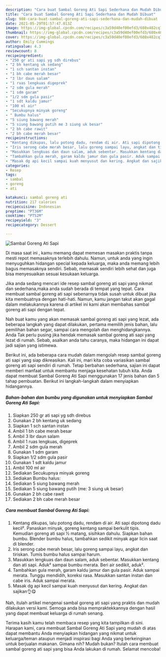 ```yaml
---
description: "Cara buat Sambal Goreng Ati Sapi Sederhana dan Mudah Dibuat"
title: "Cara buat Sambal Goreng Ati Sapi Sederhana dan Mudah Dibuat"
slug: 988-cara-buat-sambal-goreng-ati-sapi-sederhana-dan-mudah-dibuat
date: 2021-05-29T01:57:47.013Z
image: https://img-global.cpcdn.com/recipes/c3a59d40ef00efd3/680x482cq70/sambal-goreng-ati-sapi-foto-resep-utama.jpg
thumbnail: https://img-global.cpcdn.com/recipes/c3a59d40ef00efd3/680x482cq70/sambal-goreng-ati-sapi-foto-resep-utama.jpg
cover: https://img-global.cpcdn.com/recipes/c3a59d40ef00efd3/680x482cq70/sambal-goreng-ati-sapi-foto-resep-utama.jpg
author: Emily Cummings
ratingvalue: 4.3
reviewcount: 8
recipeingredient:
- "250 gr ati sapi yg sdh direbus"
- "2 bh kentang uk sedang"
- "1 sch santan instan"
- "1 bh cabe merah besar"
- "3 lbr daun salam"
- "1 ruas lengkuas digeprek"
- "2 sdm gula merah"
- "1 sdm garam"
- "1/2 sdm gula pasir"
- "1 sdt kaldu jamur"
- "100 ml air"
- "Secukupnya minyak goreng"
- " Bumbu halus"
- "5 siung bawang merah"
- "5 siung bawang putih me 3 siung uk besar"
- "2 bh cabe rawit"
- "2 bh cabe merah besar"
recipeinstructions:
- "Kentang dikupas, lalu potong dadu, rendam di air. Ati sapi dipotong dadu kecil². Panaskan minyak, goreng kentang sampai berkulit tipis. Kemudian goreng ati sapi ½ matang, sisihkan dahulu. Siapkan bahan bumbu. Blender bumbu halus, tambahkan sedikit minyak agar licin saat di blender."
- "Iris serong cabe merah besar, lalu goreng sampai layu, angkat dan tiriskan. Tumis bumbu halus sampai harum."
- "Masukkan lengkuas dan daun salam, aduk sebentar. Masukkan kentang dan ati sapi. Aduk² sampai bumbu merata. Beri air sedikit, aduk²."
- "Tambahkan gula merah, garam kaldu jamur dan gula pasir. Aduk sampai merata. Tunggu mendidih, koreksi rasa. Masukkan santan instan dan cabe iris. Aduk sampai merata."
- "Masak dg api kecil sampai kuah menyusut dan kering. Angkat dan sajikan👌😋"
categories:
- Resep
tags:
- sambal
- goreng
- ati

katakunci: sambal goreng ati 
nutrition: 217 calories
recipecuisine: Indonesian
preptime: "PT36M"
cooktime: "PT52M"
recipeyield: "3"
recipecategory: Dessert

---
```



![Sambal Goreng Ati Sapi](https://img-global.cpcdn.com/recipes/c3a59d40ef00efd3/680x482cq70/sambal-goreng-ati-sapi-foto-resep-utama.jpg)

Di masa  saat ini , kamu memang dapat memesan masakan praktis tanpa mesti repot memasaknya terlebih dahulu. Namun, untuk anda yang ingin menyuguhkan hidangan special kepada keluarga, maka anda memang lebih bagus memasaknya sendiri. Sebab, memasak sendiri lebih sehat dan juga bisa menyesuaikan sesuai kesukaan keluarga.

Jika anda sedang mencari ide resep sambal goreng ati sapi yang nikmat dan sederhana,maka anda sudah berada di tempat yang tepat. Cara membuat sambal goreng ati sapi  sebenarnya tidak susah untuk dibuat jika kita membuatnya dengan hati-hati. Namun, kamu jangan takut akan gagal dalam melakukannya 
karena di artikel ini kami akan membahas sambal goreng ati sapi dengan tepat.  



Nah buat kamu yang akan memasak sambal goreng ati sapi yang lezat, ada beberapa langkah yang dapat dilakukan, pertama memilih jenis bahan, lalu pemilihan bahan segar, sampai cara mengolah dan menghidangkannya. Anda Tak perlu pusing jika hendak memasak sambal goreng ati sapi yang lezat di rumah. Sebab, asalkan anda  tahu caranya, maka hidangan ini dapat jadi sajian yang istimewa.

Berikut ini, ada beberapa cara mudah dalam mengolah resep sambal goreng ati sapi yang siap dikreasikan. Kali ini, mari kita coba variasikan sambal goreng ati sapi sendiri di rumah. Tetap berbahan sederhana, sajian ini dapat memberi manfaat untuk membantu menjaga kesehatan tubuh kita. Anda dapat membuat Sambal Goreng Ati Sapi menggunakan 17 jenis bahan dan 5 tahap pembuatan. Berikut ini langkah-langkah dalam menyiapkan hidangannya.

<!--inarticleads1-->

##### Bahan-bahan dan bumbu yang digunakan untuk menyiapkan Sambal Goreng Ati Sapi:

1. Siapkan 250 gr ati sapi yg sdh direbus
1. Gunakan 2 bh kentang uk sedang
1. Siapkan 1 sch santan instan
1. Ambil 1 bh cabe merah besar
1. Ambil 3 lbr daun salam
1. Ambil 1 ruas lengkuas, digeprek
1. Ambil 2 sdm gula merah
1. Gunakan 1 sdm garam
1. Siapkan 1/2 sdm gula pasir
1. Gunakan 1 sdt kaldu jamur
1. Ambil 100 ml air
1. Sediakan Secukupnya minyak goreng
1. Sediakan  Bumbu halus:
1. Sediakan 5 siung bawang merah
1. Sediakan 5 siung bawang putih (me: 3 siung uk besar)
1. Gunakan 2 bh cabe rawit
1. Sediakan 2 bh cabe merah besar




<!--inarticleads2-->

##### Cara membuat Sambal Goreng Ati Sapi:

1. Kentang dikupas, lalu potong dadu, rendam di air. Ati sapi dipotong dadu kecil². Panaskan minyak, goreng kentang sampai berkulit tipis. Kemudian goreng ati sapi ½ matang, sisihkan dahulu. Siapkan bahan bumbu. Blender bumbu halus, tambahkan sedikit minyak agar licin saat di blender.
1. Iris serong cabe merah besar, lalu goreng sampai layu, angkat dan tiriskan. Tumis bumbu halus sampai harum.
1. Masukkan lengkuas dan daun salam, aduk sebentar. Masukkan kentang dan ati sapi. Aduk² sampai bumbu merata. Beri air sedikit, aduk².
1. Tambahkan gula merah, garam kaldu jamur dan gula pasir. Aduk sampai merata. Tunggu mendidih, koreksi rasa. Masukkan santan instan dan cabe iris. Aduk sampai merata.
1. Masak dg api kecil sampai kuah menyusut dan kering. Angkat dan sajikan👌😋




Nah, itulah artikel mengenai  sambal goreng ati sapi  yang praktis dan mudah dilakukan versi kami. Semoga anda bisa mempraktekkannya dengan hasil yang dapat membuat keluarga di rumah senang. 

Terima kasih kamu telah membaca resep yang kita tampilkan di sini. Harapan kami, cara membuat  Sambal Goreng Ati Sapi yang mudah di atas dapat membantu Anda menyiapkan hidangan yang nikmat untuk keluarga/teman ataupun menjadi inspirasi bagi Anda yang berkeinginan untuk berjualan makanan. Gimana nih? Mudah bukan? Itulah cara membuat sambal goreng ati sapi yang bisa Anda lakukan di rumah. Selamat mencoba!

